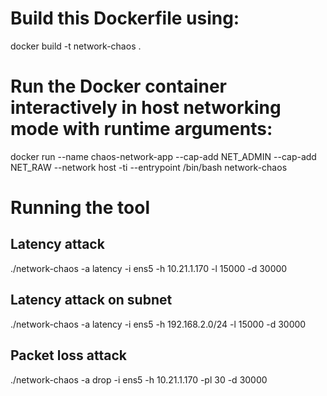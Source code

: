# Build this Dockerfile using:
docker build -t network-chaos .

# Run the Docker container interactively in host networking mode with runtime arguments:
docker run --name chaos-network-app --cap-add NET_ADMIN --cap-add NET_RAW --network host -ti --entrypoint /bin/bash network-chaos

# Running the tool

## Latency attack
./network-chaos -a latency -i ens5 -h 10.21.1.170 -l 15000 -d 30000

## Latency attack on subnet
./network-chaos -a latency -i ens5 -h 192.168.2.0/24 -l 15000 -d 30000

## Packet loss attack
./network-chaos -a drop -i ens5 -h 10.21.1.170 -pl 30 -d 30000
